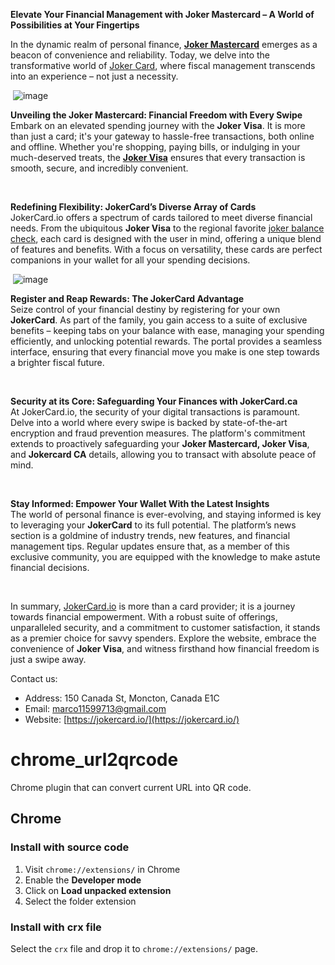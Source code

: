 **Elevate Your Financial Management with Joker Mastercard – A World of Possibilities at Your Fingertips**

In the dynamic realm of personal finance, [__Joker Mastercard__](https://jokercard.io/) emerges as a beacon of convenience and reliability. Today, we delve into the transformative world of [Joker Card](https://jokercard.io/), where fiscal management transcends into an experience – not just a necessity.

  
 ![image](https://github.com/billynnsoftware/Joker-Gift-Card/assets/169455721/c4647e63-7fa1-4e2f-8a84-a2cbe122f499)


__Unveiling the Joker Mastercard: Financial Freedom with Every Swipe__  
Embark on an elevated spending journey with the __Joker Visa__. It is more than just a card; it's your gateway to hassle-free transactions, both online and offline. Whether you're shopping, paying bills, or indulging in your much-deserved treats, the [__Joker Visa__](https://jokercard.io/) ensures that every transaction is smooth, secure, and incredibly convenient.

  
 

__Redefining Flexibility: JokerCard’s Diverse Array of Cards__  
JokerCard.io offers a spectrum of cards tailored to meet diverse financial needs. From the ubiquitous __Joker Visa__ to the regional favorite [joker balance check](https://jokercard.io/), each card is designed with the user in mind, offering a unique blend of features and benefits. With a focus on versatility, these cards are perfect companions in your wallet for all your spending decisions.

  
 ![image](https://github.com/billynnsoftware/Joker-Gift-Card/assets/169455721/c9f23c8d-e790-4361-b6a2-4faf8761d44d)


__Register and Reap Rewards: The JokerCard Advantage__  
Seize control of your financial destiny by registering for your own __JokerCard__. As part of the family, you gain access to a suite of exclusive benefits – keeping tabs on your balance with ease, managing your spending efficiently, and unlocking potential rewards. The portal provides a seamless interface, ensuring that every financial move you make is one step towards a brighter fiscal future.

  
 

__Security at its Core: Safeguarding Your Finances with JokerCard.ca__  
At JokerCard.io, the security of your digital transactions is paramount. Delve into a world where every swipe is backed by state-of-the-art encryption and fraud prevention measures. The platform's commitment extends to proactively safeguarding your __Joker Mastercard, Joker Visa__, and __Jokercard CA__ details, allowing you to transact with absolute peace of mind.

  
 

__Stay Informed: Empower Your Wallet With the Latest Insights__  
The world of personal finance is ever-evolving, and staying informed is key to leveraging your __JokerCard__ to its full potential. The platform’s news section is a goldmine of industry trends, new features, and financial management tips. Regular updates ensure that, as a member of this exclusive community, you are equipped with the knowledge to make astute financial decisions.

  
 

In summary, [JokerCard.io](https://jokercard.io/) is more than a card provider; it is a journey towards financial empowerment. With a robust suite of offerings, unparalleled security, and a commitment to customer satisfaction, it stands as a premier choice for savvy spenders. Explore the website, embrace the convenience of __Joker Visa__, and witness firsthand how financial freedom is just a swipe away.

Contact us:

* Address: 150 Canada St, Moncton, Canada E1C 
* Email: [marco11599713@gmail.com](mailto:marco11599713@gmail.com)
* Website: [https://jokercard.io/](https://jokercard.io/)


# chrome_url2qrcode
Chrome plugin that can convert current URL into QR code.

## Chrome

### Install with source code

1. Visit `chrome://extensions/` in Chrome
2. Enable the **Developer mode**
3. Click on **Load unpacked extension**
4. Select the folder extension

### Install with crx file
Select the `crx` file and drop it to `chrome://extensions/` page.
